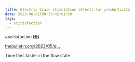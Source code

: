 ```yaml
---
title: Electric brain stimulation effects for productivity
date: 2023-06-01T08:35:42+01:00
tags:
  - scitisfaction
---
```


\#scitisfaction [HN](https://news.ycombinator.com/item?id=36145823)


[thebulletin.org/2023/05/q...](https://thebulletin.org/2023/05/qa-how-darpa-hacked-a-science-writers-brain-and-turned-her-into-a-sharpshooter/)

Time flies faster in the flow state
